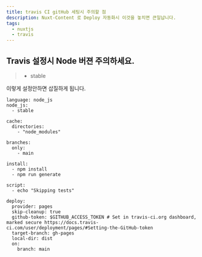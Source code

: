 ```yaml
---
title: travis CI gitHub 세팅시 주의할 점
description: Nuxt-Content 로 Deploy 자동화시 이것을 놓치면 큰일납니다.
tags:
  - nuxtjs
  - travis
---
```


## Travis 설정시 Node 버젼 주의하세요.

> - stable

이렇게 설정안하면 삽질하게 됩니다.

```yml[.travis.yml]
language: node_js
node_js:
  - stable

cache:
  directories:
    - "node_modules"

branches:
  only:
    - main

install:
  - npm install
  - npm run generate

script:
  - echo "Skipping tests"

deploy:
  provider: pages
  skip-cleanup: true
  github-token: $GITHUB_ACCESS_TOKEN # Set in travis-ci.org dashboard, marked secure https://docs.travis-ci.com/user/deployment/pages/#Setting-the-GitHub-token
  target-branch: gh-pages
  local-dir: dist
  on:
    branch: main
```
